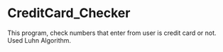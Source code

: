 # CreditCard_Checker

This program, check numbers that enter from user is credit card or not.
Used Luhn Algorithm.
